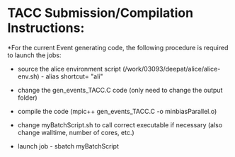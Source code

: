 TACC Submission/Compilation Instructions:
=========================================

*For the current Event generating code, the following procedure is required to launch the jobs:

+ source the alice environment script (/work/03093/deepat/alice/alice-env.sh) - alias shortcut= "ali"

+ change the gen_events_TACC.C code (only need to change the output folder)

+ compile the code (mpic++ gen_events_TACC.C -o minbiasParallel.o)

+ change myBatchScript.sh to call correct executable if necessary (also change walltime, number of cores, etc.)

+ launch job - sbatch myBatchScript
